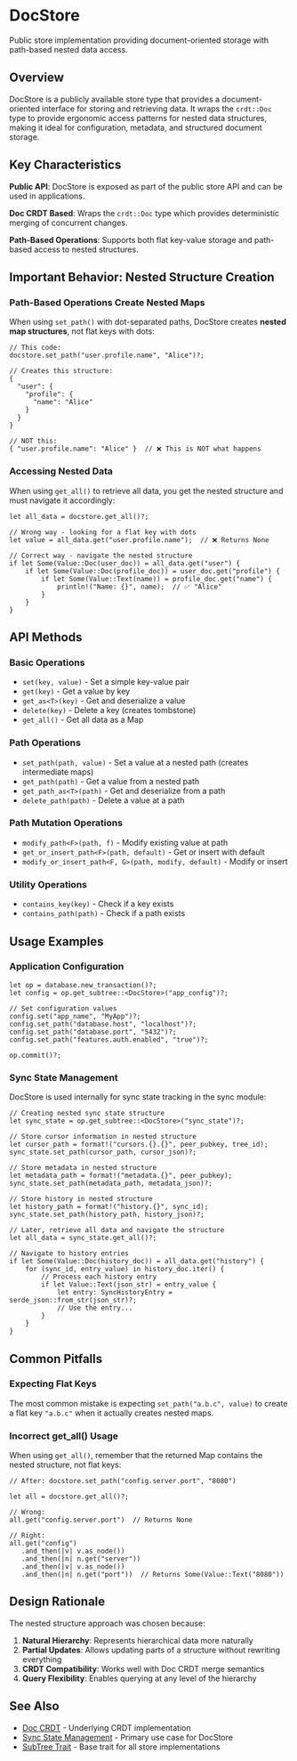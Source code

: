 # DocStore

Public store implementation providing document-oriented storage with path-based nested data access.

## Overview

DocStore is a publicly available store type that provides a document-oriented interface for storing and retrieving data. It wraps the `crdt::Doc` type to provide ergonomic access patterns for nested data structures, making it ideal for configuration, metadata, and structured document storage.

## Key Characteristics

**Public API**: DocStore is exposed as part of the public store API and can be used in applications.

**Doc CRDT Based**: Wraps the `crdt::Doc` type which provides deterministic merging of concurrent changes.

**Path-Based Operations**: Supports both flat key-value storage and path-based access to nested structures.

## Important Behavior: Nested Structure Creation

### Path-Based Operations Create Nested Maps

When using `set_path()` with dot-separated paths, DocStore creates **nested map structures**, not flat keys with dots:

<!-- Code block ignored: Conceptual examples and internal API usage not suitable for testing -->

```rust,ignore
// This code:
docstore.set_path("user.profile.name", "Alice")?;

// Creates this structure:
{
  "user": {
    "profile": {
      "name": "Alice"
    }
  }
}

// NOT this:
{ "user.profile.name": "Alice" }  // ❌ This is NOT what happens
```

### Accessing Nested Data

When using `get_all()` to retrieve all data, you get the nested structure and must navigate it accordingly:

<!-- Code block ignored: Conceptual examples and internal API usage not suitable for testing -->

```rust,ignore
let all_data = docstore.get_all()?;

// Wrong way - looking for a flat key with dots
let value = all_data.get("user.profile.name");  // ❌ Returns None

// Correct way - navigate the nested structure
if let Some(Value::Doc(user_doc)) = all_data.get("user") {
    if let Some(Value::Doc(profile_doc)) = user_doc.get("profile") {
        if let Some(Value::Text(name)) = profile_doc.get("name") {
            println!("Name: {}", name);  // ✅ "Alice"
        }
    }
}
```

## API Methods

### Basic Operations

- `set(key, value)` - Set a simple key-value pair
- `get(key)` - Get a value by key
- `get_as<T>(key)` - Get and deserialize a value
- `delete(key)` - Delete a key (creates tombstone)
- `get_all()` - Get all data as a Map

### Path Operations

- `set_path(path, value)` - Set a value at a nested path (creates intermediate maps)
- `get_path(path)` - Get a value from a nested path
- `get_path_as<T>(path)` - Get and deserialize from a path
- `delete_path(path)` - Delete a value at a path

### Path Mutation Operations

- `modify_path<F>(path, f)` - Modify existing value at path
- `get_or_insert_path<F>(path, default)` - Get or insert with default
- `modify_or_insert_path<F, G>(path, modify, default)` - Modify or insert

### Utility Operations

- `contains_key(key)` - Check if a key exists
- `contains_path(path)` - Check if a path exists

## Usage Examples

### Application Configuration

<!-- Code block ignored: Conceptual examples and internal API usage not suitable for testing -->

```rust,ignore
let op = database.new_transaction()?;
let config = op.get_subtree::<DocStore>("app_config")?;

// Set configuration values
config.set("app_name", "MyApp")?;
config.set_path("database.host", "localhost")?;
config.set_path("database.port", "5432")?;
config.set_path("features.auth.enabled", "true")?;

op.commit()?;
```

### Sync State Management

DocStore is used internally for sync state tracking in the sync module:

<!-- Code block ignored: Conceptual examples and internal API usage not suitable for testing -->

```rust,ignore
// Creating nested sync state structure
let sync_state = op.get_subtree::<DocStore>("sync_state")?;

// Store cursor information in nested structure
let cursor_path = format!("cursors.{}.{}", peer_pubkey, tree_id);
sync_state.set_path(cursor_path, cursor_json)?;

// Store metadata in nested structure
let metadata_path = format!("metadata.{}", peer_pubkey);
sync_state.set_path(metadata_path, metadata_json)?;

// Store history in nested structure
let history_path = format!("history.{}", sync_id);
sync_state.set_path(history_path, history_json)?;

// Later, retrieve all data and navigate the structure
let all_data = sync_state.get_all()?;

// Navigate to history entries
if let Some(Value::Doc(history_doc)) = all_data.get("history") {
    for (sync_id, entry_value) in history_doc.iter() {
        // Process each history entry
        if let Value::Text(json_str) = entry_value {
            let entry: SyncHistoryEntry = serde_json::from_str(json_str)?;
            // Use the entry...
        }
    }
}
```

## Common Pitfalls

### Expecting Flat Keys

The most common mistake is expecting `set_path("a.b.c", value)` to create a flat key `"a.b.c"` when it actually creates nested maps.

### Incorrect get_all() Usage

When using `get_all()`, remember that the returned Map contains the nested structure, not flat keys:

<!-- Code block ignored: Conceptual examples and internal API usage not suitable for testing -->

```rust,ignore
// After: docstore.set_path("config.server.port", "8080")

let all = docstore.get_all()?;

// Wrong:
all.get("config.server.port")  // Returns None

// Right:
all.get("config")
   .and_then(|v| v.as_node())
   .and_then(|n| n.get("server"))
   .and_then(|v| v.as_node())
   .and_then(|n| n.get("port"))  // Returns Some(Value::Text("8080"))
```

## Design Rationale

The nested structure approach was chosen because:

1. **Natural Hierarchy**: Represents hierarchical data more naturally
2. **Partial Updates**: Allows updating parts of a structure without rewriting everything
3. **CRDT Compatibility**: Works well with Doc CRDT merge semantics
4. **Query Flexibility**: Enables querying at any level of the hierarchy

## See Also

- [Doc CRDT](../crdt.md) - Underlying CRDT implementation
- [Sync State Management](../../sync/state.md) - Primary use case for DocStore
- [SubTree Trait](./stores.md) - Base trait for all store implementations
